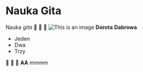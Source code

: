 # Nauka Gita
Nauka *gita*
:hear_no_evil: :see_no_evil:  :speak_no_evil:
![This is an image](https://myoctocat.com/assets/images/base-octocat.svg)
**Dorota**
**Dabrowa**
- Jeden
- Dwa
- Trzy

:hear_no_evil: :see_no_evil:  :speak_no_evil:
**AA**
mmmm
